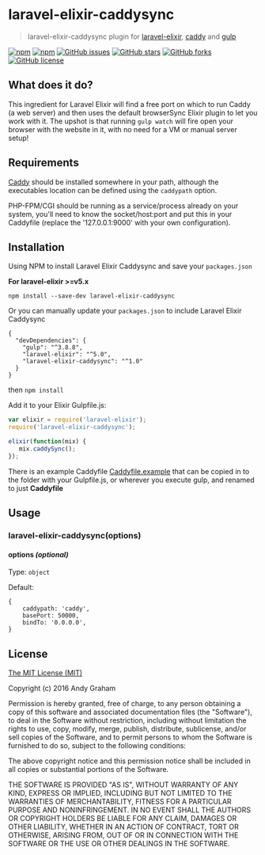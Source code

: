 # laravel-elixir-caddysync
> laravel-elixir-caddysync plugin for [laravel-elixir](https://github.com/laravel/elixir), [caddy](https://github.com/mholt/caddy) and [gulp](https://github.com/wearefractal/gulp)

[![npm](https://img.shields.io/npm/v/laravel-elixir-caddysync.svg)](https://www.npmjs.com/package/laravel-elixir-caddysync)
[![npm](https://img.shields.io/npm/dm/laravel-elixir-caddysync.svg)](https://www.npmjs.com/package/laravel-elixir-caddysync)
[![GitHub issues](https://img.shields.io/github/issues/4nd/laravel-elixir-caddysync.svg)](https://github.com/4nd/laravel-elixir-caddysync/issues)
[![GitHub stars](https://img.shields.io/github/stars/4nd/laravel-elixir-caddysync.svg)](https://github.com/4nd/laravel-elixir-caddysync/stargazers)
[![GitHub forks](https://img.shields.io/github/forks/4nd/laravel-elixir-caddysync.svg)](https://github.com/4nd/laravel-elixir-caddysync/network)
[![GitHub license](https://img.shields.io/github/license/4nd/laravel-elixir-caddysync.svg)](https://github.com/4nd/laravel-elixir-caddysync)

## What does it do?

This ingredient for Laravel Elixir will find a free port on which to run Caddy (a web server) and then uses the default browserSync Elixir plugin to let you work with it.  The upshot is that running `gulp watch` will fire open your browser with the website in it, with no need for a VM or manual server setup!

## Requirements
[Caddy](https://github.com/mholt/caddy) should be installed somewhere in your path, although the executables location can be defined using the `caddypath` option.

PHP-FPM/CGI should be running as a service/process already on your system, you'll need to know the socket/host:port and put this in your Caddyfile (replace the '127.0.0.1:9000' with your own configuration).

## Installation

Using NPM to install Laravel Elixir Caddysync and save your `packages.json`

**For laravel-elixir >=v5.x**
```
npm install --save-dev laravel-elixir-caddysync
```

Or you can manually update your `packages.json` to include Laravel Elixir Caddysync

```
{
  "devDependencies": {
    "gulp": "^3.8.8",
    "laravel-elixir": "^5.0",
    "laravel-elixir-caddysync": "^1.0"
  }
}
```

then `npm install`

Add it to your Elixir Gulpfile.js:

```js
var elixir = require('laravel-elixir');
require('laravel-elixir-caddysync');

elixir(function(mix) {
   mix.caddySync();
});
```

There is an example Caddyfile [Caddyfile.example](https://github.com/4nd/laravel-elixir-caddysync/blob/master/Caddyfile.example) that can be copied in to the folder with your Gulpfile.js, or wherever you execute gulp, and renamed to just **Caddyfile**


## Usage

### laravel-elixir-caddysync(options)

#### options _(optional)_
Type: `object`

Default:
```
{
    caddypath: 'caddy',
    basePort: 50000,
    bindTo: '0.0.0.0',
}
```

## License

[The MIT License (MIT)](http://en.wikipedia.org/wiki/MIT_License)

Copyright (c) 2016 Andy Graham

Permission is hereby granted, free of charge, to any person obtaining a copy of this software and associated documentation files (the "Software"), to deal in the Software without restriction, including without limitation the rights to use, copy, modify, merge, publish, distribute, sublicense, and/or sell copies of the Software, and to permit persons to whom the Software is furnished to do so, subject to the following conditions:

The above copyright notice and this permission notice shall be included in all copies or substantial portions of the Software.

THE SOFTWARE IS PROVIDED "AS IS", WITHOUT WARRANTY OF ANY KIND, EXPRESS OR IMPLIED, INCLUDING BUT NOT LIMITED TO THE WARRANTIES OF MERCHANTABILITY, FITNESS FOR A PARTICULAR PURPOSE AND NONINFRINGEMENT. IN NO EVENT SHALL THE AUTHORS OR COPYRIGHT HOLDERS BE LIABLE FOR ANY CLAIM, DAMAGES OR OTHER LIABILITY, WHETHER IN AN ACTION OF CONTRACT, TORT OR OTHERWISE, ARISING FROM, OUT OF OR IN CONNECTION WITH THE SOFTWARE OR THE USE OR OTHER DEALINGS IN THE SOFTWARE.

